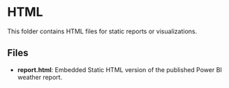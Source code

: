 # HTML

This folder contains HTML files for static reports or visualizations.

## Files

- **report.html**: Embedded Static HTML version of the published Power BI weather report.
